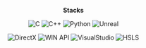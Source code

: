 <div align=center>

<b>Stacks</b>

![C](http://img.shields.io/badge/-C-gray?style=flat-square&logo=c)
![C++](http://img.shields.io/badge/-C++-blue?style=flat-square&logo=cplusplus)
![Python](http://img.shields.io/badge/-Python-gainsboro?style=flat-square&logo=python)
![Unreal](http://img.shields.io/badge/-Unreal-black?style=flat-square&logo=unrealengine)

![DirectX](http://img.shields.io/badge/-DirectX-dodgerblue?style=flat-square)
![WIN API](http://img.shields.io/badge/-WIN%20API-Royalblue?style=flat-square&logo=windows)
![VisualStudio](http://img.shields.io/badge/-VisualStudio-indigo?style=flat-square&logo=visualstudio)
![HSLS](http://img.shields.io/badge/-HLSL-darkcyan?style=flat-square)

</div>

<!--
**tmd9936/tmd9936** is a ✨ _special_ ✨ repository because its `README.md` (this file) appears on your GitHub profile.

Here are some ideas to get you started:

- 🔭 I’m currently working on ...
- 🌱 I’m currently learning ...
- 👯 I’m looking to collaborate on ...
- 🤔 I’m looking for help with ...
- 💬 Ask me about ...
- 📫 How to reach me: ...
- 😄 Pronouns: ...
- ⚡ Fun fact: ...
-->
